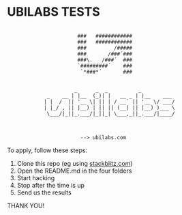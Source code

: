# UBILABS TESTS


```

                       ###   ############    
                       ###   ############    
                       ###         /#####    
                       ###       /###´###    
                       ###\.   /###´  ###    
                       `#########´    ###    
                        `*###*´       ###   
           
           
                      _      _  _          _         
             _    __ | |__  (_)| |   __ _ | |__    ___ 
            | |  /  || '__ \| || | / __` || '__ \/ ___/
            | |_/ , || |__) | || || (__| || |__) )___ \
             \___/|_||_.___/|_||_| \___,_||_.___/|____/
           
           
           
                        --> ubilabs.com

```

To apply, follow these steps:

1. Clone this repo (eg using [stackblitz.com](https://stackblitz.com/github.com/ubilabs/tests))
2. Open the README.md in the four folders
3. Start hacking
4. Stop after the time is up
5. Send us the results

THANK YOU!

